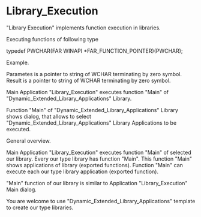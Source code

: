 # Library_Execution
"Library Execution" implements function execution in libraries.

Executing functions of following type

typedef PWCHAR(FAR WINAPI *FAR_FUNCTION_POINTER)(PWCHAR);

Example.

Parametes is a pointer to string of WCHAR terminating by zero symbol.
Result is a pointer to string of WCHAR terminating by zero symbol.

Main Application "Library_Execution" executes function "Main"
of "Dynamic_Extended_Library_Applications" Library.

Function "Main" of "Dynamic_Extended_Library_Applications" Library
shows dialog, that allows to select "Dynamic_Extended_Library_Applications" Library
Applications to be executed.


General overview.

Main Application "Library_Execution" executes function "Main"
of selected our library.
Every our type library has function "Main".
This function "Main" shows applications of library
(exported functions).
Function "Main" can execute each our type library application
(exported function).


"Main" function of our library is similar to 
Application "Library_Execution" Main dialog.

You are welcome to use "Dynamic_Extended_Library_Applications"
template to create our type libraries.

